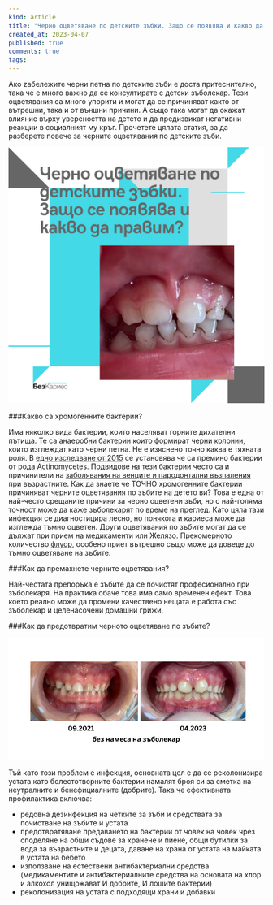 ```yaml
---
kind: article
title: "Черно оцветяване по детските зъбки. Защо се появява и какво да правим?"
created_at: 2023-04-07
published: true
comments: true
tags:
--- 
```

Ако zабележите черни петна по детските зъби е доста притеснително, така че е много важно да се консултирате с детски зъболекар. Тези оцветявания са много упорити и могат да се причиняват както от вътрешни, така и от външни причини. А също така могат да окажат влияние върху увереността на детето и да предизвикат негативни реакции в социалният му кръг. Прочетете цялата статия, за да разберете повече за черните оцветявания по детските зъби.<br />

![черни оцветявания по зъбите](/images/posts/blackteeth.jpg)


<!-- more -->

###Какво са хромогенните бактерии?

Има няколко вида бактерии, които населяват горните дихателни пътища. Те са анаеробни бактерии които формират черни колонии, които изглеждат като черни петна. Не е изяснено точно каква е тяхната роля. В [едно изследване от 2015](https://www.ncbi.nlm.nih.gov/pmc/articles/PMC4354720/) се установява че са премино бактерии от рода Actinomycetes. Подвидове на тези бактерии често са и причинители на [заболявания на венците и пародонтални възпаления](https://bezkaries.com/blog/2016-11-02-отдръпнати-венци/) при възрастните.
Как да знаете че ТОЧНО хромогенните бактерии причиняват черните оцветявания по зъбите на детето ви?
Това е една от най-често срещаните причини за черно оцветени зъби, но с най-голяма точност може да каже зъболекарят по време на преглед. Като цяла тази инфекция се диагностицира лесно, но понякога и кариеса може да изглежда тъмно оцветен. Други оцветявания по зъбите могат да се дължат при прием на медикаменти или Желязо. Прекомерното количество [флуор](https://bezkaries.com/blog/2019-09-22-да-пие-ли-детето-флуорирана-вода/), особено приет вътрешно също може да доведе до тъмно оцветяване на зъбите.<br />

###Как да премахнете черните оцветявания?

Най-честата препоръка е зъбите да се почистят професионално при зъболекаря. На практика обаче това има само временен ефект. Това което реално може да промени качествено нещата е работа със зъболекар и целенасочени домашни грижи.<br />

###Как да предотвратим черното оцветяване по зъбите?

![черни оцветявания по зъбите2](/images/posts/blackteeth2.jpg)

Тъй като този проблем е инфекция, основната цел е да се реколонизира устата като болестотворните бактерии намалят броя си за сметка на неутралните и бенефициалните (добрите). Така че ефективната профилактика включва:<br />
- редовна дезинфекция на четките за зъби и средствата за почистване на зъбите и устата<br />
- предотвратяване предаването на бактерии от човек на човек чрез споделяне на общи съдове за хранене и пиене, общи бутилки за вода за възрастните и децата, даване на храна от устата на майката в устата на бебето<br />
- използване на естествени антибактериални средства (медикаментите и антибактериалните средства на основата на хлор и алкохол унищожават И добрите, И лошите бактерии)<br />
- реколонизация на устата с подходящи храни и добавки<br />

